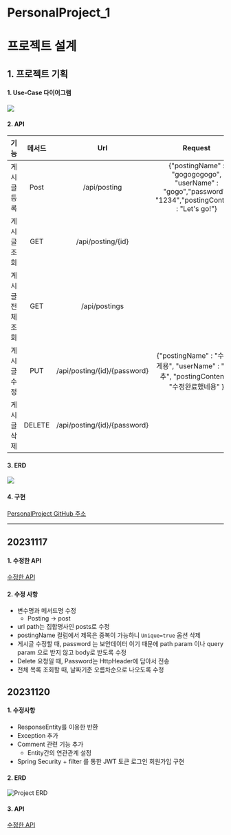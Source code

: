 # PersonalProject_1

# 프로젝트 설계

## 1. 프로젝트 기획

#### 1. Use-Case 다이어그램
![](https://velog.velcdn.com/images/whdrb2643/post/06e9a8c4-71c5-42d8-83ed-f95690c16b20/image.png)

#### 2. API
|기능 |메서드|Url|Request|Response|
|----|:----:|:----:|:----:|:----:|
|게시글 등록	   |Post  |/api/posting     | {"postingName" : "gogogogogo", "userName" : "gogo","password" : "1234","postingContent" : "Let's go!"} |등록된 게시글 |
|게시글 조회	   |GET   |/api/posting/{id}|   | 선택한 게시글 
|게시글 전체 조회|GET   |/api/postings    |   | 게시글 전체 목록
|게시글 수정    |PUT   |/api/posting/{id}/{password} |{"postingName" : "수정할게용", "userName" : "양배추", "postingContent" : "수정완료했네용" }   | 수정된 게시글
|게시글 삭제    |DELETE|/api/posting/{id}/{password}|   | 삭제된 게시글 id값

#### 3. ERD
![](https://velog.velcdn.com/images/whdrb2643/post/eed7f826-d00f-491b-9f12-be682b2c0fa5/image.png)

#### 4. 구현

[PersonalProject GitHub 주소](https://github.com/Kim-Jong-Gyu/PersonalProject_1)

------

## 20231117
#### 1. 수정한 API
[수정한 API](https://documenter.getpostman.com/view/20661979/2s9YXpVyVo)

#### 2. 수정 사항
- 변수명과 메서드명 수정
    - Posting -> post
- url path는 집합명사인 posts로 수정
- postingName 컬럼에서 제목은 중복이 가능하니 `Unique=true` 옵션 삭제
-  게시글 수정할 때, password 는 보안데이터 이기 때문에 path param 이나 query param 으로 받지 않고 body로 받도록 수정
- Delete 요청일 때, Password는 HttpHeader에 담아서 전송
- 전체 목록 조회할 때, 날짜기준 오름차순으로 나오도록 수정

## 20231120

#### 1. 수정사항
- ResponseEntity를 이용한 반환
- Exception 추가
- Comment 관련 기능 추가
    - Entity간의 연관관계 설정 
- Spring Security + filter 를 통한 JWT 토큰 로그인 회원가입 구현

#### 2. ERD
![Project ERD](https://github.com/Kim-Jong-Gyu/PersonalProject_1/assets/62927374/27bf0150-16d3-4cf6-b761-d045586c50e2)

#### 3. API
[수정한 API]([https://documenter.getpostman.com/view/20661979/2s9YXpVyVo](https://documenter.getpostman.com/view/20661979/2s9YXpVyVo)https://documenter.getpostman.com/view/20661979/2s9YXpVyVo)
